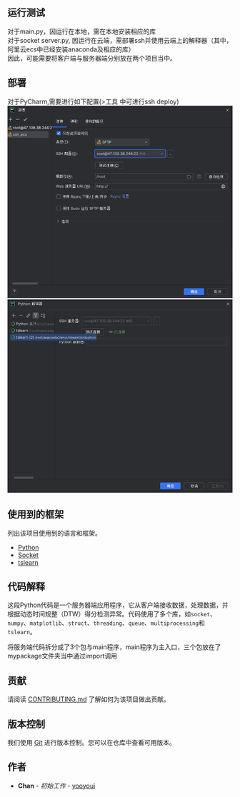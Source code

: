 ## 运行测试

  对于main.py，因运行在本地，需在本地安装相应的库  
  对于socket server.py, 因运行在云端，需部署ssh并使用云端上的解释器（其中，阿里云ecs中已经安装anaconda及相应的库）  
  因此，可能需要将客户端与服务器端分别放在两个项目当中。
  
## 部署

  对于PyCharm,需要进行如下配置(>工具 中可进行ssh deploy)  
  ![ssh deploy](image%20for%20readme/deploy/ssh%20deploy.png)
  ![ssh enterpreter](image%20for%20readme/deploy/ssh%20enterpreter.png)

  
## 使用到的框架

列出该项目使用到的语言和框架。

- [Python](https://www.python.org/)
- [Socket](https://docs.python.org/3/library/socket.html)
- [tslearn](https://tslearn.readthedocs.io/en/stable/installation.html)

## 代码解释

这段Python代码是一个服务器端应用程序，它从客户端接收数据，处理数据，并根据动态时间规整（DTW）得分检测异常。代码使用了多个库，如`socket`、`numpy`、`matplotlib`、`struct`、`threading`、`queue`、`multiprocessing`和`tslearn`。

将服务端代码拆分成了3个包与main程序，main程序为主入口，三个包放在了mypackage文件夹当中通过import调用


## 贡献

请阅读 [CONTRIBUTING.md](链接到贡献指南) 了解如何为该项目做出贡献。

## 版本控制

我们使用 [Git](https://git-scm.com/) 进行版本控制。您可以在仓库中查看可用版本。

## 作者

* **Chan** - *初始工作* - [yooyoui](https://github.com/yooyoui)

